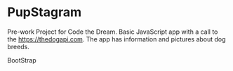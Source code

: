 # PupStagram

Pre-work Project for Code the Dream. Basic JavaScript app with a call to the https://thedogapi.com. The app has information and pictures about dog breeds.

BootStrap
